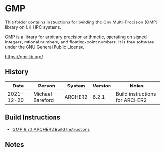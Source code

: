 GMP
===

This folder contains instructions for building the Gnu Multi-Precision (GMP) library on UK HPC systems.

GMP is a library for arbitrary precision arithmetic, operating on signed integers, rational numbers, and floating-point numbers.
It is free software under the GNU General Public License.

https://gmplib.org/

History
-------

 Date | Person | System | Version | Notes
 ---- | ------ | ------ | ------- | -----
 2021-12-20 | Michael Bareford | ARCHER2 | 6.2.1 | Build instructions for ARCHER2

Build Instructions
------------------

* [GMP 6.2.1 ARCHER2 Build Instructions](build_gmp_6.2.1_archer2.md)

Notes
-----
